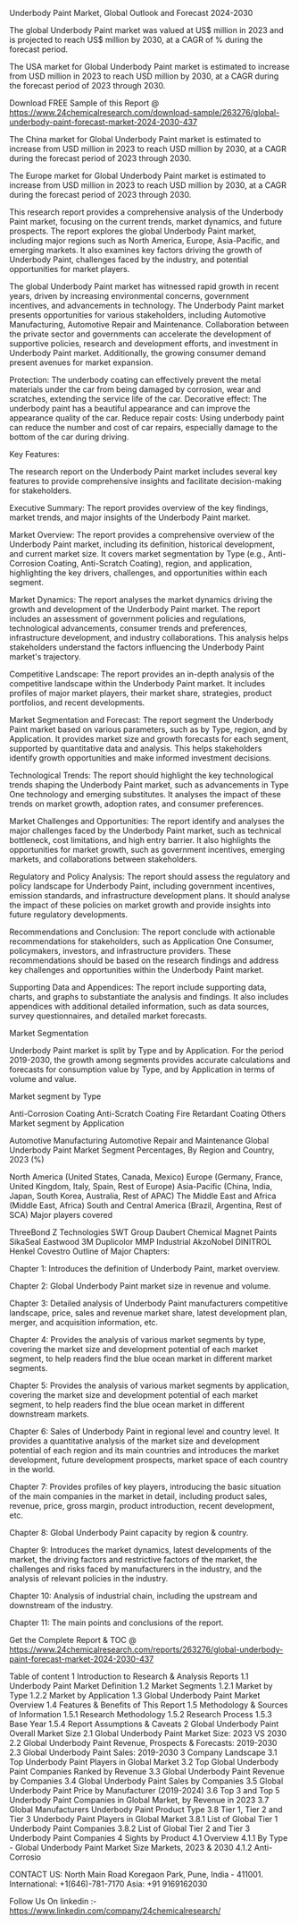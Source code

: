 Underbody Paint Market, Global Outlook and Forecast 2024-2030

The global Underbody Paint market was valued at US$ million in 2023 and is projected to reach US$ million by 2030, at a CAGR of % during the forecast period.

The USA market for Global Underbody Paint  market is estimated to increase from USD million in 2023 to reach USD million by 2030, at a CAGR during the forecast period of 2023 through 2030.

Download FREE Sample of this Report @ https://www.24chemicalresearch.com/download-sample/263276/global-underbody-paint-forecast-market-2024-2030-437

The China market for Global Underbody Paint  market is estimated to increase from USD million in 2023 to reach USD million by 2030, at a CAGR during the forecast period of 2023 through 2030.

The Europe market for Global Underbody Paint  market is estimated to increase from USD million in 2023 to reach USD million by 2030, at a CAGR during the forecast period of 2023 through 2030.

This research report provides a comprehensive analysis of the Underbody Paint market, focusing on the current trends, market dynamics, and future prospects. The report explores the global Underbody Paint market, including major regions such as North America, Europe, Asia-Pacific, and emerging markets. It also examines key factors driving the growth of Underbody Paint, challenges faced by the industry, and potential opportunities for market players.

The global Underbody Paint market has witnessed rapid growth in recent years, driven by increasing environmental concerns, government incentives, and advancements in technology. The Underbody Paint market presents opportunities for various stakeholders, including Automotive Manufacturing, Automotive Repair and Maintenance. Collaboration between the private sector and governments can accelerate the development of supportive policies, research and development efforts, and investment in Underbody Paint market. Additionally, the growing consumer demand present avenues for market expansion.

Protection: The underbody coating can effectively prevent the metal materials under the car from being damaged by corrosion, wear and scratches, extending the service life of the car. Decorative effect: The underbody paint has a beautiful appearance and can improve the appearance quality of the car. Reduce repair costs: Using underbody paint can reduce the number and cost of car repairs, especially damage to the bottom of the car during driving.

Key Features:

The research report on the Underbody Paint market includes several key features to provide comprehensive insights and facilitate decision-making for stakeholders.

Executive Summary: The report provides overview of the key findings, market trends, and major insights of the Underbody Paint market.

Market Overview: The report provides a comprehensive overview of the Underbody Paint market, including its definition, historical development, and current market size. It covers market segmentation by Type (e.g., Anti-Corrosion Coating, Anti-Scratch Coating), region, and application, highlighting the key drivers, challenges, and opportunities within each segment.

Market Dynamics: The report analyses the market dynamics driving the growth and development of the Underbody Paint market. The report includes an assessment of government policies and regulations, technological advancements, consumer trends and preferences, infrastructure development, and industry collaborations. This analysis helps stakeholders understand the factors influencing the Underbody Paint market's trajectory.

Competitive Landscape: The report provides an in-depth analysis of the competitive landscape within the Underbody Paint market. It includes profiles of major market players, their market share, strategies, product portfolios, and recent developments.

Market Segmentation and Forecast: The report segment the Underbody Paint market based on various parameters, such as by Type, region, and by Application. It provides market size and growth forecasts for each segment, supported by quantitative data and analysis. This helps stakeholders identify growth opportunities and make informed investment decisions.

Technological Trends: The report should highlight the key technological trends shaping the Underbody Paint market, such as advancements in Type One technology and emerging substitutes. It analyses the impact of these trends on market growth, adoption rates, and consumer preferences.

Market Challenges and Opportunities: The report identify and analyses the major challenges faced by the Underbody Paint market, such as technical bottleneck, cost limitations, and high entry barrier. It also highlights the opportunities for market growth, such as government incentives, emerging markets, and collaborations between stakeholders.

Regulatory and Policy Analysis: The report should assess the regulatory and policy landscape for Underbody Paint, including government incentives, emission standards, and infrastructure development plans. It should analyse the impact of these policies on market growth and provide insights into future regulatory developments.

Recommendations and Conclusion: The report conclude with actionable recommendations for stakeholders, such as Application One Consumer, policymakers, investors, and infrastructure providers. These recommendations should be based on the research findings and address key challenges and opportunities within the Underbody Paint market.

Supporting Data and Appendices: The report include supporting data, charts, and graphs to substantiate the analysis and findings. It also includes appendices with additional detailed information, such as data sources, survey questionnaires, and detailed market forecasts.

Market Segmentation

Underbody Paint market is split by Type and by Application. For the period 2019-2030, the growth among segments provides accurate calculations and forecasts for consumption value by Type, and by Application in terms of volume and value.

Market segment by Type

Anti-Corrosion Coating
Anti-Scratch Coating
Fire Retardant Coating
Others
Market segment by Application

Automotive Manufacturing
Automotive Repair and Maintenance
Global Underbody Paint Market Segment Percentages, By Region and Country, 2023 (%)

North America (United States, Canada, Mexico)
Europe (Germany, France, United Kingdom, Italy, Spain, Rest of Europe)
Asia-Pacific (China, India, Japan, South Korea, Australia, Rest of APAC)
The Middle East and Africa (Middle East, Africa)
South and Central America (Brazil, Argentina, Rest of SCA)
Major players covered

ThreeBond
Z Technologies
SWT Group
Daubert Chemical
Magnet Paints
SikaSeal
Eastwood
3M
Duplicolor
MMP Industrial
AkzoNobel
DINITROL
Henkel
Covestro
Outline of Major Chapters:

Chapter 1: Introduces the definition of Underbody Paint, market overview.

Chapter 2: Global Underbody Paint market size in revenue and volume.

Chapter 3: Detailed analysis of Underbody Paint manufacturers competitive landscape, price, sales and revenue market share, latest development plan, merger, and acquisition information, etc.

Chapter 4: Provides the analysis of various market segments by type, covering the market size and development potential of each market segment, to help readers find the blue ocean market in different market segments.

Chapter 5: Provides the analysis of various market segments by application, covering the market size and development potential of each market segment, to help readers find the blue ocean market in different downstream markets.

Chapter 6: Sales of Underbody Paint in regional level and country level. It provides a quantitative analysis of the market size and development potential of each region and its main countries and introduces the market development, future development prospects, market space of each country in the world.

Chapter 7: Provides profiles of key players, introducing the basic situation of the main companies in the market in detail, including product sales, revenue, price, gross margin, product introduction, recent development, etc.

Chapter 8: Global Underbody Paint capacity by region & country.

Chapter 9: Introduces the market dynamics, latest developments of the market, the driving factors and restrictive factors of the market, the challenges and risks faced by manufacturers in the industry, and the analysis of relevant policies in the industry.

Chapter 10: Analysis of industrial chain, including the upstream and downstream of the industry.

Chapter 11: The main points and conclusions of the report.

Get the Complete Report & TOC @ https://www.24chemicalresearch.com/reports/263276/global-underbody-paint-forecast-market-2024-2030-437

Table of content
1 Introduction to Research & Analysis Reports
1.1 Underbody Paint Market Definition
1.2 Market Segments
1.2.1 Market by Type
1.2.2 Market by Application
1.3 Global Underbody Paint Market Overview
1.4 Features & Benefits of This Report
1.5 Methodology & Sources of Information
1.5.1 Research Methodology
1.5.2 Research Process
1.5.3 Base Year
1.5.4 Report Assumptions & Caveats
2 Global Underbody Paint Overall Market Size
2.1 Global Underbody Paint Market Size: 2023 VS 2030
2.2 Global Underbody Paint Revenue, Prospects & Forecasts: 2019-2030
2.3 Global Underbody Paint Sales: 2019-2030
3 Company Landscape
3.1 Top Underbody Paint Players in Global Market
3.2 Top Global Underbody Paint Companies Ranked by Revenue
3.3 Global Underbody Paint Revenue by Companies
3.4 Global Underbody Paint Sales by Companies
3.5 Global Underbody Paint Price by Manufacturer (2019-2024)
3.6 Top 3 and Top 5 Underbody Paint Companies in Global Market, by Revenue in 2023
3.7 Global Manufacturers Underbody Paint Product Type
3.8 Tier 1, Tier 2 and Tier 3 Underbody Paint Players in Global Market
3.8.1 List of Global Tier 1 Underbody Paint Companies
3.8.2 List of Global Tier 2 and Tier 3 Underbody Paint Companies
4 Sights by Product
4.1 Overview
4.1.1 By Type - Global Underbody Paint Market Size Markets, 2023 & 2030
4.1.2 Anti-Corrosio

CONTACT US:
North Main Road Koregaon Park, Pune, India - 411001.
International: +1(646)-781-7170
Asia: +91 9169162030

Follow Us On linkedin :- https://www.linkedin.com/company/24chemicalresearch/
